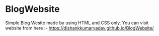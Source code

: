 # BlogWebsite

Simple Blog Wesite made by using HTML and CSS only.
You can visit website from here :- 
https://dishankkumaryadav.github.io/BlogWebsite/
